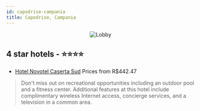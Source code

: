 ```yaml
---
id: capodrise-campania
title: Capodrise, Campania
---
```


<center><img src="https://i.travelapi.com/hotels/1000000/10000/8100/8004/a99c51dd_z.jpg" alt="Lobby" /></center>


##  4 star hotels - ⭐️⭐️⭐️⭐️

-    [Hotel Novotel Caserta Sud](https://us.hurb.com/hotels/capodrise/hotel-novotel-caserta-sud-JNP-JP144478?cmp=18055) Prices from R$442.47
   > Don't miss out on recreational opportunities including an outdoor pool and a fitness center. Additional features at this hotel include complimentary wireless Internet access, concierge services, and a television in a common area.
